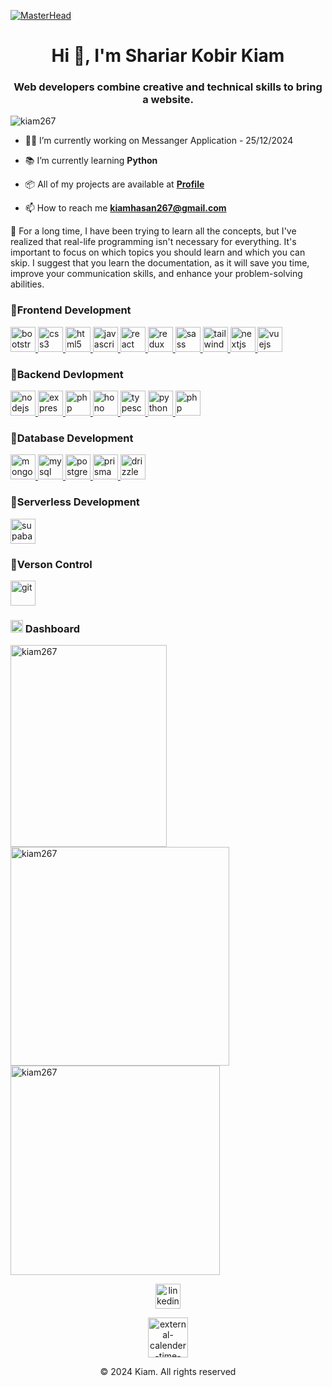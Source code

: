[![MasterHead](https://raw.githubusercontent.com/gist/vininjr/d29bb07bdadb41e4b0923bc8fa748b1a/raw/88f20c9d749d756be63f22b09f3c4ac570bc5101/programming.gif)](https://kiamhasan.netlify.app/)

<h1 align="center">Hi 👋, I'm Shariar Kobir Kiam</h1>
<h3 align="center">Web developers combine creative and technical skills to bring a website.</h3>


<p align="left" >
  <img src="https://komarev.com/ghpvc/?username=kiam267&label=Profile%20views&color=0e75b6&style=flat" alt="kiam267" />
</p>

- 🧑‍💻 I’m currently working on Messanger Application - 25/12/2024

- 📚 I’m currently learning **Python**
  
- 📦 All of my projects are available at [**Profile**](https://portfolio-kiam-3d.vercel.app/)

- 📫 How to reach me **kiamhasan267@gmail.com**

<P>
🔆 For a long time, I have been trying to learn all the concepts, but I've realized that real-life programming isn't necessary for everything. It's important to focus on which topics you should learn and which you can skip. I suggest that you learn the documentation, as it will save you time, improve your communication skills, and enhance your problem-solving abilities.
</P>

<h3 align="left">🎯Frontend Development</h3>
<p align="left">
  <a href="https://getbootstrap.com" target="_blank" rel="noreferrer">
    <img src="https://img.icons8.com/?size=100&id=PndQWK6M1Hjo&format=png&color=000000" alt="bootstrap" width="40" height="40"/>
  </a>
  <a href="https://www.w3schools.com/css/" target="_blank" rel="noreferrer">
    <img src="https://img.icons8.com/?size=100&id=7gdY5qNXaKC0&format=png&color=000000" alt="css3" width="40" height="40"/>
  </a>
  <a href="https://www.w3.org/html/" target="_blank" rel="noreferrer">
    <img src="https://img.icons8.com/?size=100&id=D2Hi2VkJSi33&format=png&color=000000" alt="html5" width="40" height="40"/>
  </a>
  <a href="https://developer.mozilla.org/en-US/docs/Web/JavaScript" target="_blank" rel="noreferrer">
    <img src="https://img.icons8.com/?size=100&id=52wKEsyyo49O&format=png&color=000000" alt="javascript" width="40" height="40"/>
  </a>
  <a href="https://reactjs.org/" target="_blank" rel="noreferrer">
    <img src="https://img.icons8.com/?size=100&id=t5K2CR8feVdX&format=png&color=000000" alt="react" width="40" height="40"/>
  </a>
  <a href="https://redux.js.org" target="_blank" rel="noreferrer">
    <img src="https://img.icons8.com/?size=100&id=jD-fJzVguBmw&format=png&color=000000" alt="redux" width="40" height="40"/>
  </a>
  <a href="https://sass-lang.com" target="_blank" rel="noreferrer">
    <img src="https://img.icons8.com/?size=100&id=QBqFNfPPB2Kx&format=png&color=000000" alt="sass" width="40" height="40"/>
  </a>
  <a href="https://tailwindcss.com/" target="_blank" rel="noreferrer">
    <img src="https://img.icons8.com/?size=100&id=WoopfRcDj3RF&format=png&color=000000" alt="tailwind" width="40" height="40"/>
  </a>
  <a href="https://nextjs.org/" target="_blank" rel="noreferrer">
    <img src="https://img.icons8.com/?size=100&id=MWiBjkuHeMVq&format=png&color=000000" alt="nextjs" width="40" height="40"/>
  </a>
  <a href="https://vuejs.org/" target="_blank" rel="noreferrer">
    <img src="https://img.icons8.com/?size=100&id=6WRLrWVAXidL&format=png&color=000000" alt="vuejs" width="40" height="40"/>
  </a>
</p>


<h3 align="left">🎯Backend Devlopment</h3>
<p align="left"> 
  <a href="https://nodejs.org" target="_blank" rel="noreferrer"> 
    <img src="https://img.icons8.com/?size=100&id=54087&format=png&color=000000" alt="nodejs" width="40" height="40"/> 
  </a> 
  <a href="https://expressjs.com" target="_blank" rel="noreferrer"> 
    <img src="https://img.icons8.com/?size=100&id=WNoJgbzDr3i2&format=png&color=000000" alt="express" width="40" height="40"/> 
  </a> 
  <a href="https://nestjs.com/" target="_blank" rel="noreferrer"> 
    <img src="https://img.icons8.com/?size=100&id=9ESZMOeUioJS&format=png&color=000000" alt="php" width="40" height="40"/> 
  </a>
  <a href="https://hono.dev/" target="_blank" rel="noreferrer"> 
    <img src="https://seeklogo.com/images/H/hono-logo-85A5D1206D-seeklogo.com.png" alt="hono" width="40" height="40"/> 
  </a>
  <a href="https://www.typescriptlang.org/" target="_blank" rel="noreferrer"> 
    <img src="https://img.icons8.com/?size=100&id=HcQEdKCkXUs3&format=png&color=000000" alt="typescriptlang" width="40" height="40"/> 
  </a>
  <a href="https://www.python.org" target="_blank" rel="noreferrer"> 
    <img src="https://img.icons8.com/?size=100&id=pIJdjOoL6KfU&format=png&color=000000" alt="python" width="40" height="40"/> 
  </a> 
  <a href="https://www.php.net" target="_blank" rel="noreferrer"> 
    <img src="https://img.icons8.com/?size=100&id=YrKoPXb4jv9l&format=png&color=000000" alt="php" width="40" height="40"/> 
  </a>
</p>


<h3 align="left">🎯Database Development</h3>
<p align="left">
    <a href="https://www.mongodb.com/" target="_blank" rel="noreferrer"> 
    <img src="https://img.icons8.com/?size=100&id=nn5BRPhPpKAT&format=png&color=000000" alt="mongodb" width="40" height="40"/> 
  </a> 
  <a href="https://www.mysql.com/" target="_blank" rel="noreferrer"> 
    <img src="https://img.icons8.com/?size=100&id=UFXRpPFebwa2&format=png&color=000000" alt="mysql" width="40" height="40"/> 
  </a> 
  <a href="https://www.postgresql.org" target="_blank" rel="noreferrer"> 
    <img src="https://img.icons8.com/?size=100&id=38561&format=png&color=000000" alt="postgresql" width="40" height="40"/> 
  </a> 
  <a href="https://www.prisma.io/" target="_blank" rel="noreferrer"> 
    <img src="https://img.icons8.com/?size=100&id=zJh5Gyrd6ZKu&format=png&color=000000" alt="prisma" width="40" height="40"/> 
  </a> 
  <a href="https://orm.drizzle.team/" target="_blank" rel="noreferrer"> 
    <img src="https://avatars.githubusercontent.com/u/108468352?v=4" alt="drizzle" width="40" height="40"/> 
  </a>
  
</p>

<h3 align="left">🎯Serverless Development</h3>
<p align="left">
    <a href="https://supabase.com/" target="_blank" rel="noreferrer"> 
    <img src="https://img.icons8.com/?size=100&id=sH0rW2TvYdr9&format=png&color=000000" alt="supabase" width="40" height="40"/> 
  </a>
</p>

<h3 align="left">🎯Verson Control</h3>
<p  align="left">
    <a href="https://git-scm.com/" target="_blank" rel="noreferrer"> 
    <img src="https://img.icons8.com/?size=100&id=20906&format=png&color=000000" alt="git" width="40" height="40"/> 
  </a>
</p>


<h3>
  <img height="20" width="20" src="https://img.icons8.com/?size=100&id=nHu7dMNox1kB&format=png&color=000000" alt="dashboard"/> 
  Dashboard
</h3>
<p>
  <img align="center" width="250" height="323" src="https://github-readme-stats.vercel.app/api/top-langs?username=kiam267&show_icons=true&locale=en&layout=compact" alt="kiam267" /> 
  <img align="center" width="350" src="https://github-readme-streak-stats.herokuapp.com/?user=kiam267&" alt="kiam267" />
  <img align="center"  width="335" src="https://github-readme-stats.vercel.app/api?username=kiam267&show_icons=true&locale=en" alt="kiam267" />
</p>


<p align="center">
  <a href="https://www.linkedin.com/in/shariar-kobir-kiam" target="blank">
    <img align="center" src="https://img.icons8.com/?size=100&id=kBCrQMzpQDLQ&format=png&color=000000" alt="linkedin" height="40" width="40" />
  </a>
</p>
<p align="center">
  <a href="https://calendly.com/kiamhasan267/30min" target="blank">
   <img width="64" height="64" src="https://img.icons8.com/external-yogi-aprelliyanto-basic-outline-yogi-aprelliyanto/64/external-calender-time-and-date-yogi-aprelliyanto-basic-outline-yogi-aprelliyanto.png" alt="external-calender-time-and-date-yogi-aprelliyanto-basic-outline-yogi-aprelliyanto"/>
  </a>
</p>

<p align="center">©️ 2024 Kiam. All rights reserved</p>

